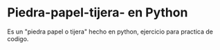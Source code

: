 # Piedra-papel-tijera- en Python
Es un "piedra papel o tijera" hecho en python, ejercicio para practica de codigo. 
